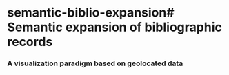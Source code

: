 # semantic-biblio-expansion# Semantic expansion of bibliographic records
### A visualization paradigm based on geolocated data
